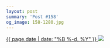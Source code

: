 ```yaml
---
layout: post
summary: 'Post #158'
og_image: 158-1280.jpg
---
```


<p>
 <time>
  <a href="/158">
   {{ page.date | date: "%B %-d, %Y" }}
  </a>
 </time>
 <a href="/158">
  <img data-taken="11/8/2013" sizes="(min-width: 700px) 50vw, calc(100vw - 2rem)" src="{{ site.assets_url }}/158-640.jpg" srcset="{{ site.assets_url }}/158-1280.jpg 1280w, {{ site.assets_url }}/158-960.jpg 960w, {{ site.assets_url }}/158-640.jpg 640w, {{ site.assets_url }}/158-320.jpg 320w"/>
 </a>
</p>
